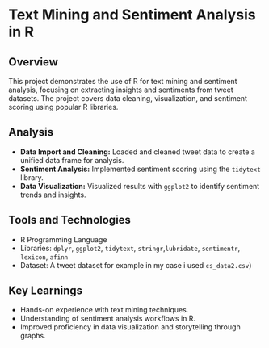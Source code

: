 # Text Mining and Sentiment Analysis in R

## Overview
This project demonstrates the use of R for text mining and sentiment analysis, focusing on extracting insights and sentiments from tweet datasets. The project covers data cleaning, visualization, and sentiment scoring using popular R libraries.


## Analysis
- **Data Import and Cleaning:** Loaded and cleaned tweet data to create a unified data frame for analysis.
- **Sentiment Analysis:** Implemented sentiment scoring using the `tidytext` library.
- **Data Visualization:** Visualized results with `ggplot2` to identify sentiment trends and insights.

## Tools and Technologies
- R Programming Language
- Libraries: `dplyr`, `ggplot2`, `tidytext`, `stringr`,`lubridate`, `sentimentr`, `lexicon`, `afinn`
- Dataset: A tweet dataset for example in my case i used `cs_data2.csv`)

## Key Learnings
- Hands-on experience with text mining techniques.
- Understanding of sentiment analysis workflows in R.
- Improved proficiency in data visualization and storytelling through graphs.

